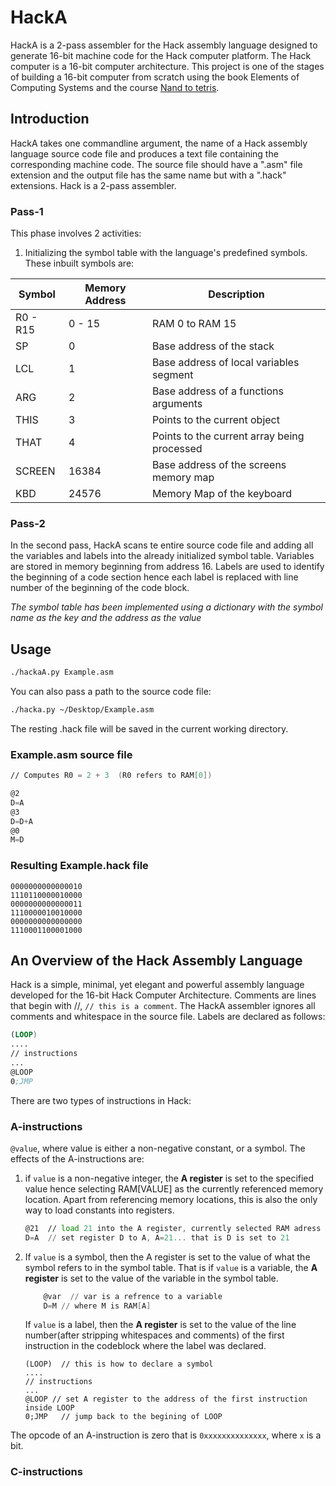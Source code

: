 # HackA

HackA is a 2-pass assembler for the Hack assembly language designed to generate 16-bit machine code for the Hack
computer platform. The Hack computer is a 16-bit computer architecture. This project is one of the stages of building a
16-bit computer from scratch using the book Elements of Computing Systems and the course
[Nand to tetris](https://www.coursera.org/learn/build-a-computer).

## Introduction

HackA takes one commandline argument, the name of a Hack assembly language source code file and produces a text file
containing the corresponding machine code. The source file should have a ".asm" file extension and the output file has 
the same name but with a ".hack" extensions.
Hack is a 2-pass assembler.
### Pass-1
This phase involves 2 activities:

1. Initializing the symbol table with the language's predefined symbols. These inbuilt symbols are:

| Symbol   | Memory Address | Description                                 |
|----------|----------------|---------------------------------------------|
 | R0 - R15 | 0 - 15         | RAM 0 to RAM 15                             |
 | SP       | 0              | Base address of the stack                   |
 | LCL      | 1              | Base address of  local variables segment    |
 | ARG      | 2              | Base address of a functions arguments       |
 | THIS     | 3              | Points to the current object                |
 | THAT     | 4              | Points to the current array being processed |
 | SCREEN   | 16384          | Base address of the screens memory map      |
 | KBD      | 24576          | Memory Map of the keyboard                  |


### Pass-2

In the second pass, HackA scans te entire source code file and adding all the variables and labels into the already 
initialized symbol table. Variables are stored in memory beginning from address 16. Labels are used to identify the 
beginning of a code section hence each label is replaced with line number of the beginning of the code block.


  *The symbol table has been implemented using a dictionary with the symbol name as the key and the address as the value*


## Usage

```bash
./hackaA.py Example.asm
```
You can also pass a path to the source code file:
```bash
./hacka.py ~/Desktop/Example.asm
```
The resting .hack file will be saved in the current working directory.
### Example.asm source file
```asm
// Computes R0 = 2 + 3  (R0 refers to RAM[0])

@2
D=A
@3
D=D+A
@0
M=D
```
### Resulting Example.hack file
```binary
0000000000000010
1110110000010000
0000000000000011
1110000010010000
0000000000000000
1110001100001000
```

## An Overview of the Hack Assembly Language

  Hack is a simple, minimal, yet elegant and powerful assembly language developed for the 16-bit Hack Computer Architecture.
  Comments are lines that begin with //, `// this is a comment`. The HackA assembler ignores all comments 
  and whitespace in the source file.
  Labels are declared as follows:
  ```asm
  (LOOP)
  ....
  // instructions
  ...
  @LOOP
  0;JMP
  ```
There are two types of instructions in Hack:

### A-instructions
`@value`, where value is either a non-negative constant, or a symbol.
The effects of the A-instructions are:
1. if `value` is a non-negative integer, the **A register** is set to the specified value hence selecting RAM[VALUE] as 
the currently referenced memory location. Apart from referencing memory locations, this is also the only way to load constants
into registers.
   ```asm
   @21  // load 21 into the A register, currently selected RAM adress is RAM[21]
   D=A  // set register D to A, A=21... that is D is set to 21
   ```
2. If `value` is a symbol, then the A register is set to the value of what the symbol refers to in the symbol table. That is
   if `value` is a variable, the **A register** is set to the value of the variable in the symbol table. 

   ```asm
       @var  // var is a refrence to a variable
       D=M // where M is RAM[A]
   ```
   If `value` is a 
   label, then the **A register** is set to the value of the line number(after stripping whitespaces and comments) of the first instruction in the codeblock where the
   label was declared.

    ```
   (LOOP)  // this is how to declare a symbol
    ....
   // instructions
   ...
   @LOOP // set A register to the address of the first instruction inside LOOP 
   0;JMP   // jump back to the begining of LOOP
    ```
 

The opcode of an A-instruction is zero that is `0xxxxxxxxxxxxxx`, where `x` is a bit.
### C-instructions
